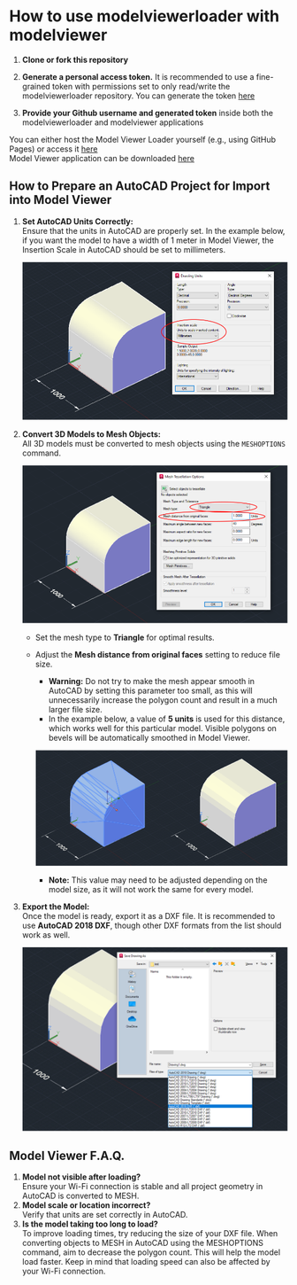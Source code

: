 # How to use modelviewerloader with modelviewer

1. <strong>Clone or fork this repository</strong>

2. <strong>Generate a personal access token.</strong> It is recommended to use a fine-grained token with permissions set to only read/write the modelviewerloader repository. You can generate the token [here](https://github.com/settings/apps)

3. <strong>Provide your Github username and generated token</strong> inside both the modelviewerloader and modelviewer applications

You can either host the Model Viewer Loader yourself (e.g., using GitHub Pages) or access it [here](https://modelviewerloader.netlify.app/)
<br/>
Model Viewer application can be downloaded [here](https://github.com/Fuyutami/modelviewer)
<br/>

## How to Prepare an AutoCAD Project for Import into Model Viewer

1. **Set AutoCAD Units Correctly:**  
   Ensure that the units in AutoCAD are properly set. In the example below, if you want the model to have a width of 1 meter in Model Viewer, the Insertion Scale in AutoCAD should be set to millimeters.
   
   ![alt text](https://raw.githubusercontent.com/Fuyutami/modelviewerloader/master/demo/guide1.png)


3. **Convert 3D Models to Mesh Objects:**  
   All 3D models must be converted to mesh objects using the `MESHOPTIONS` command.

   ![alt text](https://raw.githubusercontent.com/Fuyutami/modelviewerloader/master/demo/guide2.png)
  
   - Set the mesh type to **Triangle** for optimal results.  
   - Adjust the **Mesh distance from original faces** setting to reduce file size.
     - **Warning:** Do not try to make the mesh appear smooth in AutoCAD by setting this parameter too small, as this will unnecessarily increase the polygon count and result in a much larger file size.  
     - In the example below, a value of **5 units** is used for this distance, which works well for this particular model. Visible polygons on bevels will be automatically smoothed in Model Viewer.
    
     ![alt text](https://raw.githubusercontent.com/Fuyutami/modelviewerloader/master/demo/guide3.png)
        
     - **Note:** This value may need to be adjusted depending on the model size, as it will not work the same for every model.

   

5. **Export the Model:**  
   Once the model is ready, export it as a DXF file. It is recommended to use **AutoCAD 2018 DXF**, though other DXF formats from the list should work as well.

   ![alt text](https://raw.githubusercontent.com/Fuyutami/modelviewerloader/master/demo/guide4.png)


## Model Viewer F.A.Q.
1.  **Model not visible after loading?** <br/>
Ensure your Wi-Fi connection is stable and all project geometry in AutoCAD is converted to MESH.<br/>
2.  **Model scale or location incorrect?** <br/>
Verify that units are set correctly in AutoCAD.
3.  **Is the model taking too long to load?** <br/>
To improve loading times, try reducing the size of your DXF file. When converting objects to MESH in AutoCAD using the MESHOPTIONS command, aim to decrease the polygon count. This will help the model load faster. Keep in mind that loading speed can also be affected by your Wi-Fi connection.
